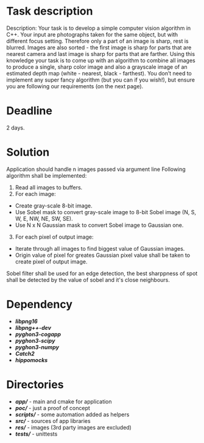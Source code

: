 Task description
================

  Description: Your task is to develop a simple computer vision algorithm in
  C++. Your input are photographs taken for the same object, but with
  different focus setting. Therefore only a part of an image is sharp, rest is
  blurred.
  Images are also sorted - the first image is sharp for parts that are nearest
  camera and last image is sharp for parts that are farther.
  Using this knowledge your task is to come up with an algorithm to combine
  all images to produce a single, sharp color image and also a grayscale
  image of an estimated depth map (white - nearest, black - farthest).
  You don’t need to implement any super fancy algorithm (but you can if you
  wish!), but ensure you are following our requirements (on the next page).

Deadline
========

  2 days.

Solution
========

Application should handle n images passed via argument line
Following algorithm shall be implemented:
1. Read all images to buffers.
2. For each image:
+ Create gray-scale 8-bit image.
+ Use Sobel mask to convert gray-scale image to 8-bit Sobel image (N, S, W, E, NW, NE, SW, SE).
+ Use N x N Gaussian mask to convert Sobel image to Gaussian one.
3. For each pixel of output image:
+ Iterate through all images to find biggest value of Gaussian images.
+ Origin value of pixel for greates Gaussian pixel value shall be taken to create pixel of output image.

Sobel filter shall be used for an edge detection, the best sharppness of spot shall be detected by the value of sobel and it's close neighbours.

Dependency
==========

* ***libpng16***
* ***libpng++-dev***
* ***pyghon3-cogapp***
* ***pyghon3-scipy***
* ***pyghon3-numpy***
* ***Catch2***
* ***hippomocks***

Directories
===========

* ***app/*** - main and cmake for application
* ***poc/*** - just a proof of concept
* ***scripts/*** - some automation added as helpers
* ***src/*** - sources of app libraries
* ***res/*** - images (3rd party images are excluded)
* ***tests/*** - unittests

